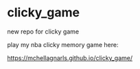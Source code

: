 # clicky_game
new repo for clicky game

play my nba clicky memory game here:

https://mchellagnarls.github.io/clicky_game/


